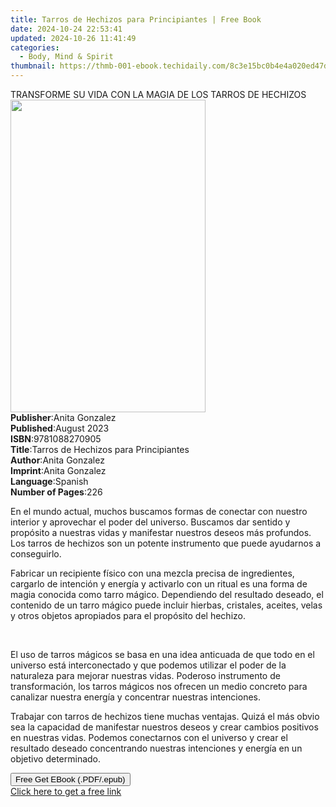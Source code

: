 ```yaml
---
title: Tarros de Hechizos para Principiantes | Free Book
date: 2024-10-24 22:53:41
updated: 2024-10-26 11:41:49
categories:
  - Body, Mind & Spirit
thumbnail: https://thmb-001-ebook.techidaily.com/8c3e15bc0b4e4a020ed47d6deade9ff2f7446715034b64026bb561c5d9b7f3d9.jpg
---
```

<main id="book-container">
  <div class="flex flex-col">
    <div class="book-brief flex-1 py-6 px-4 sm:p-6 md:py-10 md:px-8">
      <!-- brief-->
      <div class="book-brief-main">
        TRANSFORME SU VIDA CON LA MAGIA DE LOS TARROS DE HECHIZOS
      </div>
    </div>
    <div
      class="book-meta-info flex-1 grid gap-4 col-start-1 col-end-3 row-start-1 sm:mb-6 sm:grid-cols-4 lg:gap-6 lg:col-start-2 lg:row-end-6 lg:row-span-6 lg:mb-0"
    >
      <div
        class="book-meta-info-left place-content-center mt-4 p-4 text-sm leading-6 col-start-2 col-span-2 dark:text-slate-400"
      >
        <img
          class="w-full h-500 object-cover rounded-lg sm:h-255 sm:col-span-2 lg:col-span-full"
          src="https://img-001-ebook.techidaily.com/b47dc83ca59ae17487367afe5038cb995dd81a26a93936bc81273c3bffcbd1d1.jpg"
          alt=""
          width="312"
          height="500"
        />
      </div>
      <div
        class="book-meta-info-right mt-2 col-start-1 row-start-2 col-span-3 self-center"
      >
        <!-- meta data  -->
        <div class="flex flex-col px-4 md:px-8">
          <div class="flex-1">
            <strong>Publisher</strong>:<span class="px-2">Anita Gonzalez</span>
          </div>
          <div class="flex-1">
            <strong>Published</strong>:<span class="px-2">August 2023</span>
          </div>
          <div class="flex-1">
            <strong>ISBN</strong>:<span class="px-2">9781088270905</span>
          </div>
          <div class="flex-1">
            <strong>Title</strong>:<span class="px-2"
              >Tarros de Hechizos para Principiantes</span
            >
          </div>
          <div class="flex-1">
            <strong>Author</strong>:<span class="px-2">Anita Gonzalez</span>
          </div>
          <div class="flex-1">
            <strong>Imprint</strong>:<span class="px-2">Anita Gonzalez</span>
          </div>
          <div class="flex-1">
            <strong>Language</strong>:<span class="px-2">Spanish</span>
          </div>
          <div class="flex-1">
            <strong>Number of Pages</strong>:<span class="px-2">226</span>
          </div>
        </div>
      </div>
    </div>
    <div class="book-description flex-1 py-6 px-4 sm:p-6 md:py-10 md:px-8">
      <div class="book-description-main">
        <div accordion-content="" id="description">
          <p>
            En el mundo actual, muchos buscamos formas de conectar con nuestro
            interior y aprovechar el poder del universo. Buscamos dar sentido y
            propósito a nuestras vidas y manifestar nuestros deseos más
            profundos. Los tarros de hechizos son un potente instrumento que
            puede ayudarnos a conseguirlo.
          </p>
          <p>
            Fabricar un recipiente físico con una mezcla precisa de
            ingredientes, cargarlo de intención y energía y activarlo con un
            ritual es una forma de magia conocida como tarro mágico. Dependiendo
            del resultado deseado, el contenido de un tarro mágico puede incluir
            hierbas, cristales, aceites, velas y otros objetos apropiados para
            el propósito del hechizo.&nbsp;
          </p>
          <p><br /></p>
          <p>
            El uso de tarros mágicos se basa en una idea anticuada de que todo
            en el universo está interconectado y que podemos utilizar el poder
            de la naturaleza para mejorar nuestras vidas. Poderoso instrumento
            de transformación, los tarros mágicos nos ofrecen un medio concreto
            para canalizar nuestra energía y concentrar nuestras intenciones.
          </p>
          <p>
            Trabajar con tarros de hechizos tiene muchas ventajas. Quizá el más
            obvio sea la capacidad de manifestar nuestros deseos y crear cambios
            positivos en nuestras vidas. Podemos conectarnos con el universo y
            crear el resultado deseado concentrando nuestras intenciones y
            energía en un objetivo determinado.&nbsp;
          </p>
        </div>
        <div class="accordion-fader"></div>
      </div>
    </div>
    <div class="book-excerpts flex-1 py-6 px-4 sm:p-6 md:py-10 md:px-8"></div>
    <div
      class="book-about-author flex-1 py-6 px-4 sm:p-6 md:py-10 md:px-8"
    ></div>
    <div class="book-free-get flex-1 py-6 px-4 sm:p-6 md:py-10 md:px-8">
      <button
        id="btn-free-get"
        class="bg-blue-500 hover:bg-blue-700 text-white font-bold py-2 px-4 rounded"
      >
        Free Get EBook (.PDF/.epub)
      </button>
      <div id="countdown-display" class="px-2 text-lg mt-2"></div>
      <a
        id="free-link"
        class="hidden bg-blue-500 hover:bg-blue-700 text-white font-bold py-2 px-4 rounded"
        href="https://www.ebooks.com/en-us/book/211123023/tarros-de-hechizos-para-principiantes/anita-gonzalez/"
        target="_blank"
        >Click here to get a free link</a
      >
    </div>
    <script>
      let countdownTime = 0;
      let countdownInterval = null;
      document
        .getElementById('btn-free-get')
        .addEventListener('click', startCountdown);
      function startCountdown() {
        countdownTime = new Date().getTime() + 60000 * 3;
        countdownInterval = setInterval(updateCountdown, 1000);
        document.getElementById('btn-free-get').disabled = true;
        document
          .getElementById('btn-free-get')
          .classList.add('bg-gray-500', 'cursor-not-allowed');
      }
      function updateCountdown() {
        let currentTime = new Date().getTime();
        let timeLeft = countdownTime - currentTime;
        let secondsLeft = Math.floor(timeLeft / 1000);
        document.getElementById('countdown-display').innerHTML =
          `Remaining time: ${secondsLeft} seconds.`;
        if (secondsLeft <= 0) {
          clearInterval(countdownInterval);
          document.getElementById('btn-free-get').classList.add('hidden');
          document.getElementById('free-link').classList.remove('hidden');
          document.getElementById('countdown-display').innerHTML = '';
        }
      }
    </script>
  </div>
</main>
